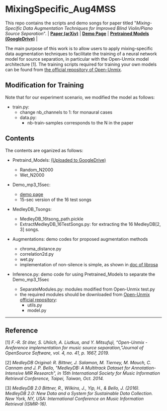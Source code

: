 # MixingSpecific_Aug4MSS


This repo contains the scripts and demo songs for paper titled 
"*Mixing-Specific Data Augmentation Techniques for Improved Blind Violin/Piano Source Separation*". | [**Paper (arXiv)**](https://arxiv.org/abs/2008.02480) | [**Demo Page**](https://sunnycyc.github.io/aug4mss_demo/) | [**Pretrained Models (GoogleDrive)**](https://drive.google.com/drive/folders/1YyLww3G7-Amu_bs8s9Wl3NceUcQuq3Or) |


The main purpose of this work is to allow users to apply mixing-specific data augmentation techniques to facilitate the training of a neural network model for source separation, in particular with the Open-Unmix model architecture [1]. The training scripts required for training your own models can be found from [the official repository of Open-Unmix](https://github.com/sigsep/open-unmix-pytorch).

## Modification for Training
Note that for our experiment scenario, we modified the model as follows:
* train.py:
    * change nb_channels to 1: for monaural cases
    * data.py:
        * nb-train-samples corresponds to the N in the paper
   

## Contents
The contents are oganized as follows:
* Pretraind_Models: 
    [ (Uploaded to GoogleDrive)](https://drive.google.com/drive/folders/1YyLww3G7-Amu_bs8s9Wl3NceUcQuq3Or?usp=sharing)
    * Random_N2000
    * Wet_N2000
* Demo_mp3_15sec:
    * [demo page](https://sunnycyc.github.io/aug4mss_demo/)
    * 15-sec version of the 16 test songs
* MedleyDB_Tsongs:
    * MedleyDB_16tsong_path.pickle
    * ExtractMedleyDB_16TestSongs.py:
for extracting the 16 MedleyDB[2, 3] songs.
* Augmentations: demo codes for proposed augmentation methods
    * chroma_distance.py
    * correlation2d.py
    * wet.py
    * implementation of non-silence is simple, as shown in [doc of librosa](https://librosa.github.io/librosa/generated/librosa.effects.split.html)

    

* Inference.py: demo code for using Pretrained_Models to separate the Demo_mp3_15sec
    * SeparateModules.py: modules modified from Open-Unmix test.py
    * the required modules should be downloaded from [Open-Unmix official repository](https://github.com/sigsep/open-unmix-pytorch):
        * utils.py
        * model.py


---




## Reference
[1] *F.-R. St ̈oter, S. Uhlich, A. Liutkus, and Y. Mitsufuji, “Open-Unmix - Areference implementation for music source separation,”Journal of OpenSource Software, vol. 4, no. 41, p. 1667, 2019.*

[2] *MedleyDB Original:
R. Bittner, J. Salamon, M. Tierney, M. Mauch, C. Cannam and J. P. Bello, "MedleyDB: A Multitrack Dataset for Annotation-Intensive MIR Research", in 15th International Society for Music Information Retrieval Conference, Taipei, Taiwan, Oct. 2014.*

[3] *MedleyDB 2.0
Bittner, R., Wilkins, J., Yip, H., & Bello, J. (2016). MedleyDB 2.0: New Data and a System for Sustainable Data Collection. New York, NY, USA: International Conference on Music Information Retrieval (ISMIR-16).*
